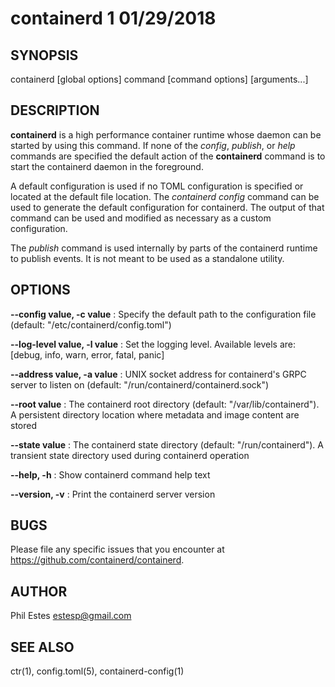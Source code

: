 # containerd 1 01/29/2018

## SYNOPSIS

containerd [global options] command [command options] [arguments...]

## DESCRIPTION

**containerd** is a high performance container runtime whose daemon can be started
by using this command. If none of the *config*, *publish*, or *help* commands
are specified the default action of the **containerd** command is to start the
containerd daemon in the foreground.

A default configuration is used if no TOML configuration is specified or located
at the default file location. The *containerd config* command can be used to
generate the default configuration for containerd. The output of that command
can be used and modified as necessary as a custom configuration.

The *publish* command is used internally by parts of the containerd runtime
to publish events. It is not meant to be used as a standalone utility.

## OPTIONS

**--config value, -c value**
: Specify the default path to the configuration file (default: "/etc/containerd/config.toml")

**--log-level value, -l value**
: Set the logging level. Available levels are: [debug, info, warn, error, fatal, panic]

**--address value, -a value**
: UNIX socket address for containerd's GRPC server to listen on (default: "/run/containerd/containerd.sock")

**--root value**
: The containerd root directory (default: "/var/lib/containerd"). A persistent directory location where metadata and image content are stored

**--state value**
: The containerd state directory (default: "/run/containerd"). A transient state directory used during containerd operation

**--help, -h**
: Show containerd command help text

**--version, -v**
: Print the containerd server version

## BUGS

Please file any specific issues that you encounter at
https://github.com/containerd/containerd.

## AUTHOR

Phil Estes <estesp@gmail.com>

## SEE ALSO

ctr(1), config.toml(5), containerd-config(1)
